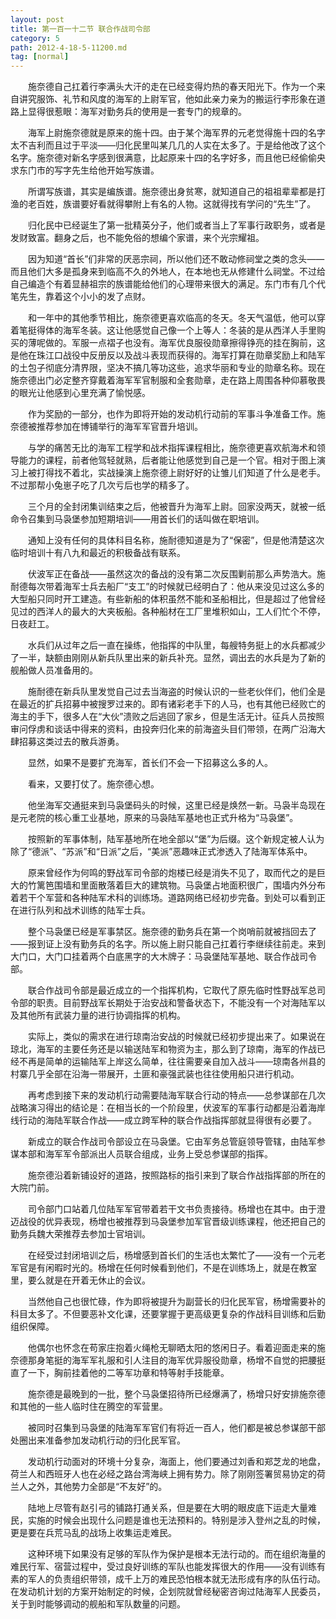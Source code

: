 ```yaml
---
layout: post
title: 第一百一十二节 联合作战司令部
category: 5
path: 2012-4-18-5-11200.md
tag: [normal]
---
```


　　施奈德自己扛着行李满头大汗的走在已经变得灼热的春天阳光下。作为一个来自讲究服饰、礼节和风度的海军的上尉军官，他如此亲力亲为的搬运行李形象在道路上显得很惹眼：海军对勤务兵的使用是一套专门的规章的。

　　海军上尉施奈德就是原来的施十四。由于某个海军界的元老觉得施十四的名字太不吉利而且过于平淡——归化民里叫某几几的人实在太多了。于是给他改了这个名字。施奈德对新名字感到很满意，比起原来十四的名字好多，而且他已经偷偷央求东门市的写字先生给他开始写族谱。

　　所谓写族谱，其实是编族谱。施奈德出身贫寒，就知道自己的祖祖辈辈都是打渔的老百姓，族谱要好看就得攀附上有名的人物。这就得找有学问的“先生”了。

　　归化民中已经诞生了第一批精英分子，他们或者当上了军事行政职务，或者是发财致富。翻身之后，也不能免俗的想编个家谱，来个光宗耀祖。

　　因为知道“首长”们非常的厌恶宗祠，所以他们还不敢动修祠堂之类的念头——而且他们大多是孤身来到临高不久的外地人，在本地也无从修建什么祠堂。不过给自己编造个有着显赫祖宗的族谱能给他们的心理带来很大的满足。东门市有几个代笔先生，靠着这个小小的发了点财。

　　和一年中的其他季节相比，施奈德更喜欢临高的冬天。冬天气温低，他可以穿着笔挺得体的海军冬装。这让他感觉自己像一个上等人：冬装的是从西洋人手里购买的薄呢做的。军服一点褶子也没有。海军优良服役勋章擦得铮亮的挂在胸前，这是他在珠江口战役中反册反以及战斗表现而获得的。海军打算在勋章奖励上和陆军的土包子彻底分清界限，坚决不搞几等功这些，追求华丽和专业的勋章名称。现在施奈德出门必定整齐穿戴着海军军官制服和全套勋章，走在路上周围各种仰慕敬畏的眼光让他感到心里充满了愉悦感。

　　作为奖励的一部分，也作为即将开始的发动机行动前的军事斗争准备工作。施奈德被推荐参加在博铺举行的海军军官晋升培训。

　　与学的痛苦无比的海军工程学和战术指挥课程相比，施奈德更喜欢航海术和领导能力的课程，前者他驾轻就熟，后者能让他感觉到自己是一个官。相对于图上演习上被打得找不着北，实战操演上施奈德上尉好好的让雏儿们知道了什么是老手。不过那帮小兔崽子吃了几次亏后也学的精多了。

　　三个月的全封闭集训结束之后，他被晋升为海军上尉。回家没两天，就被一纸命令召集到马袅堡参加短期培训——用首长们的话叫做在职培训。

　　通知上没有任何的具体科目名称，施耐德知道是为了“保密”，但是他清楚这次临时培训十有八九和最近的积极备战有联系。

　　伏波军正在备战——虽然这次的备战的没有第二次反围剿前那么声势浩大。施耐德每次带着海军士兵去船厂“支工”的时候就已经明白了：他从来没见过这么多的大型船只同时开工建造。有些新船的体积虽然不能和圣船相比，但是超过了他曾经见过的西洋人的最大的大夹板船。各种船材在工厂里堆积如山，工人们忙个不停，日夜赶工。

　　水兵们从过年之后一直在操练，他指挥的中队里，每艘特务挺上的水兵都减少了一半，缺额由刚刚从新兵队里出来的新兵补充。显然，调出去的水兵是为了新的舰船做人员准备用的。

　　施耐德在新兵队里发觉自己过去当海盗的时候认识的一些老伙伴们，他们全是在最近的扩兵招募中被搜罗过来的。即有诸彩老手下的人马，也有其他已经败亡的海主的手下，很多人在“大伙”溃败之后逃回了家乡，但是生活无计。征兵人员按照审问俘虏和谈话中得来的资料，由投奔归化来的前海盗头目们带领，在两广沿海大肆招募这类过去的散兵游勇。

　　显然，如果不是要扩充海军，首长们不会一下招募这么多的人。

　　看来，又要打仗了。施奈德心想。

　　他坐海军交通挺来到马袅堡码头的时候，这里已经是焕然一新。马袅半岛现在是元老院的核心重工业基地，原来的马袅陆军基地也正式升格为“马袅堡”。

　　按照新的军事体制，陆军基地所在地全部以“堡”为后缀。这个新规定被人认为除了“德派”、“苏派”和“日派”之后，“美派”恶趣味正式渗透入了陆海军体系中。

　　原来曾经作为何鸣的野战军司令部的炮楼已经是消失不见了，取而代之的是巨大的竹篱笆围墙和里面散落着巨大的建筑物。马袅堡占地面积很广，围墙内外分布着若干个军营和各种陆军术科的训练场。道路网络已经初步完备。到处可以看到正在进行队列和战术训练的陆军士兵。

　　整个马袅堡已经是军事禁区。施奈德的勤务兵在第一个岗哨前就被挡回去了——报到证上没有勤务兵的名字。所以施上尉只能自己扛着行李继续往前走。来到大门口，大门口挂着两个白底黑字的大木牌子：马袅堡陆军基地、联合作战司令部。

　　联合作战司令部是最近成立的一个指挥机构，它取代了原先临时性野战军总司令部的职责。目前野战军长期处于治安战和警备状态下，不能没有一个对海陆军以及其他所有武装力量的进行协调指挥的机构。

　　实际上，类似的需求在进行琼南治安战的时候就已经初步提出来了。如果说在琼北，海军的主要任务还是以输送陆军和物资为主，那么到了琼南，海军的作战已经不再是简单的运输陆军上岸这么简单，往往需要亲自加入战斗——琼南各州县的村寨几乎全部在沿海一带展开，土匪和豪强武装也往往使用船只进行机动。

　　再考虑到接下来的发动机行动需要陆海军联合行动的特点——总参谋部在几次战略演习得出的结论是：在相当长的一个阶段里，伏波军的军事行动都是沿着海岸线行动的海陆军联合作战——成立跨军种的联合作战指挥部就显得很有必要了。

　　新成立的联合作战司令部设立在马袅堡。它由军务总管庭领导管辖，由陆军参谋本部和海军军令部派出人员联合组成，业务上受总参谋部的指挥。

　　施奈德沿着新铺设好的道路，按照路标的指引来到了联合作战指挥部的所在的大院门前。

　　司令部门口站着几位陆军军官带着若干文书负责接待。杨增也在其中。由于澄迈战役的优异表现，杨增也被推荐到马袅堡参加军官晋级训练课程，他还把自己的勤务兵魏大荣推荐去参加士官培训。

　　在经受过封闭培训之后，杨增感到首长们的生活也太繁忙了——没有一个元老军官是有闲暇时光的。杨增在任何时候看到他们，不是在训练场上，就是在教室里，要么就是在开着无休止的会议。

　　当然他自己也很忙碌，作为即将被提升为副营长的归化民军官，杨增需要补的科目太多了。不但要恶补文化课，还要掌握于更高级更复杂的作战科目训练和后勤组织保障。

　　他偶尔也怀念在苟家庄抱着火绳枪无聊晒太阳的悠闲日子。看着迎面走来的施奈德那身笔挺的海军军礼服和引人注目的海军优异服役勋章，杨增不自觉的把腰挺直了一下，胸前挂着他的二等军功章和特等射手技能章。

　　施奈德是最晚到的一批，整个马袅堡招待所已经爆满了，杨增只好安排施奈德和其他的一些人临时住在腾空的军营里。

　　被同时召集到马袅堡的陆海军军官们有将近一百人，他们都是被总参谋部干部处圈出来准备参加发动机行动的归化民军官。

　　发动机行动面对的环境十分复杂，海面上，他们要通过刘香和郑芝龙的地盘，荷兰人和西班牙人也在必经之路台湾海峡上拥有势力。除了刚刚签署贸易协定的荷兰人之外，其他势力全部是“不友好”的。

　　陆地上尽管有赵引弓的铺路打通关系，但是要在大明的眼皮底下运走大量难民，实施的时候会出现什么问题是谁也无法预料的。特别是涉入登州之乱的时候，更是要在兵荒马乱的战场上收集运走难民。

　　这种环境下如果没有足够的军队作为保护是根本无法行动的。而在组织海量的难民行军、宿营过程中，受过良好训练的军队也能发挥很大的作用——没有训练有素的军人的负责组织带领，成千上万的难民恐怕根本就无法形成有序的队伍行动。在发动机计划的方案开始制定的时候，企划院就曾经秘密咨询过陆海军人民委员，关于到时能够调动的舰船和军队数量的问题。
